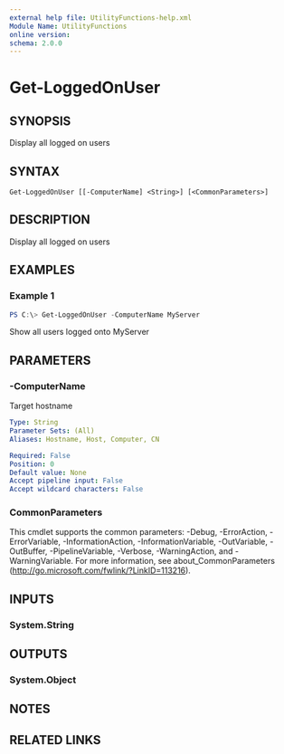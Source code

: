 ```yaml
---
external help file: UtilityFunctions-help.xml
Module Name: UtilityFunctions
online version:
schema: 2.0.0
---
```


# Get-LoggedOnUser

## SYNOPSIS
Display all logged on users

## SYNTAX

```
Get-LoggedOnUser [[-ComputerName] <String>] [<CommonParameters>]
```

## DESCRIPTION
Display all logged on users

## EXAMPLES

### Example 1
```powershell
PS C:\> Get-LoggedOnUser -ComputerName MyServer
```

Show all users logged onto MyServer

## PARAMETERS

### -ComputerName
Target hostname

```yaml
Type: String
Parameter Sets: (All)
Aliases: Hostname, Host, Computer, CN

Required: False
Position: 0
Default value: None
Accept pipeline input: False
Accept wildcard characters: False
```

### CommonParameters
This cmdlet supports the common parameters: -Debug, -ErrorAction, -ErrorVariable, -InformationAction, -InformationVariable, -OutVariable, -OutBuffer, -PipelineVariable, -Verbose, -WarningAction, and -WarningVariable.
For more information, see about_CommonParameters (http://go.microsoft.com/fwlink/?LinkID=113216).

## INPUTS

### System.String

## OUTPUTS

### System.Object
## NOTES

## RELATED LINKS
